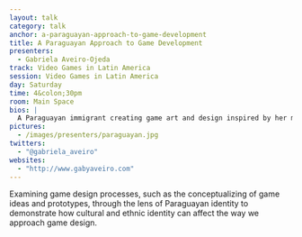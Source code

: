 ```yaml
---
layout: talk
category: talk
anchor: a-paraguayan-approach-to-game-development
title: A Paraguayan Approach to Game Development
presenters:
  - Gabriela Aveiro-Ojeda
track: Video Games in Latin America
session: Video Games in Latin America
day: Saturday
time: 4&colon;30pm
room: Main Space
bios: |
  A Paraguayan immigrant creating game art and design inspired by her mestiz@-indigenous traditions. 
pictures:
  - /images/presenters/paraguayan.jpg
twitters:
  - "@gabriela_aveiro"
websites:
  - "http://www.gabyaveiro.com"
---
```

Examining game design processes, such as the conceptualizing of game ideas and prototypes, through the lens of Paraguayan identity to demonstrate how cultural and ethnic identity can affect the way we approach game design.
